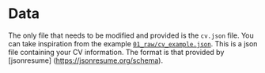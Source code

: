 # Data

The only file that needs to be modified and provided is the `cv.json` file. You
can take inspiration from the example
[`01_raw/cv_example.json`](01_raw/cv_example.json).
This is a json file containing your CV information. The format is that provided
by [jsonresume] (https://jsonresume.org/schema).
